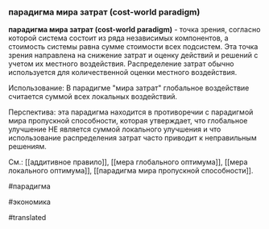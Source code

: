 ### парадигма мира затрат (cost-world paradigm)

**парадигма мира затрат (cost-world paradigm)** - точка зрения, согласно которой система состоит из ряда независимых компонентов, а стоимость системы равна сумме стоимости всех подсистем. Эта точка зрения направлена на снижение затрат и оценку действий и решений с учетом их местного воздействия. Распределение затрат обычно используется для количественной оценки местного воздействия.

Использование: В парадигме "мира затрат" глобальное воздействие считается суммой всех локальных воздействий.

Перспектива: эта парадигма находится в противоречии с парадигмой мира пропускной способности, которая утверждает, что глобальное улучшение НЕ является суммой локального улучшения и что использование распределения затрат часто приводит к неправильным решениям.

См.: [[аддитивное правило]], [[мера глобального оптимума]], [[мера локального оптимума]], [[парадигма мира пропускной способности]].

#парадигма

#экономика

#translated

